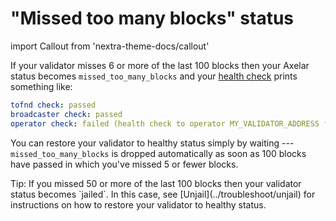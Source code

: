 # "Missed too many blocks" status

import Callout from 'nextra-theme-docs/callout'

If your validator misses 6 or more of the last 100 blocks then your Axelar status becomes `missed_too_many_blocks` and your [health check](../setup/health-check) prints something like:

```yaml
tofnd check: passed
broadcaster check: passed
operator check: failed (health check to operator MY_VALIDATOR_ADDRESS failed due to the following issues: {"missed_too_many_blocks":true})
```

You can restore your validator to healthy status simply by waiting --- `missed_too_many_blocks` is dropped automatically as soon as 100 blocks have passed in which you've missed 5 or fewer blocks.

<Callout emoji="💡">
  Tip: If you missed 50 or more of the last 100 blocks then your validator status becomes `jailed`. In this case, see [Unjail](../troubleshoot/unjail) for instructions on how to restore your validator to healthy status.
</Callout>